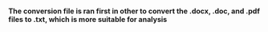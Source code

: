 #### The conversion file is ran first in other to convert the .docx, .doc, and .pdf files to .txt, which is more suitable for analysis
